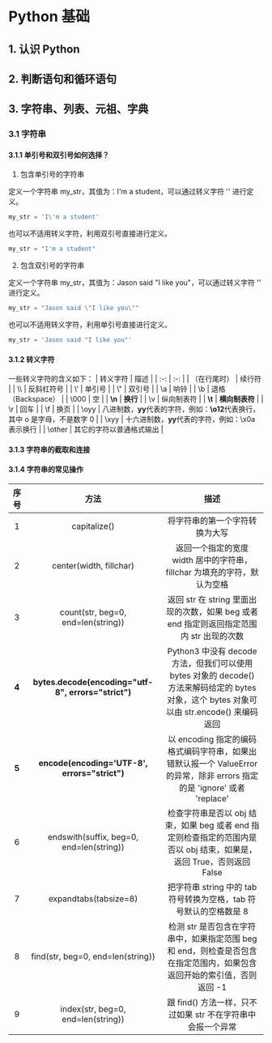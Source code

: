 # Python 基础

## 1. 认识 Python

## 2. 判断语句和循环语句

## 3. 字符串、列表、元祖、字典

### 3.1 字符串

#### 3.1.1 单引号和双引号如何选择？

1. 包含单引号的字符串

定义一个字符串 my_str，其值为：I'm a student，可以通过转义字符 '\' 进行定义。

```python
my_str = 'I\'m a student'
```

也可以不适用转义字符，利用双引号直接进行定义。

```python
my_str = "I'm a student"
```

2. 包含双引号的字符串

定义一个字符串 my_str，其值为：Jason said "I like you"，可以通过转义字符 '\' 进行定义。

```python
my_str = "Jason said \"I like you\""
```

也可以不适用转义字符，利用单引号直接进行定义。

```python
my_str = 'Jason said "I like you"'
```

#### 3.1.2 转义字符

一些转义字符的含义如下：
| 转义字符 | 描述 |
| :-: | :-: |
| （在行尾时） | 续行符 |
| \\\ | 反斜杠符号 |
| \\' | 单引号 |
| \\" | 双引号 |
| \a | 响铃 |
| \b | 退格（Backspace） |
| \000 | 空 |
| **\n** | **换行** |
| \v | 纵向制表符 |
| **\t** | **横向制表符** |
| \r | 回车 |
| \f | 换页 |
| \oyy | 八进制数，**yy**代表的字符，例如：**\o12**代表换行，其中 o 是字母，不是数字 0 |
| \xyy | 十六进制数，**yy**代表的字符，例如：\x0a 表示换行 |
| \other | 其它的字符以普通格式输出 |

#### 3.1.3 字符串的截取和连接

#### 3.1.4 字符串的常见操作

| 序号  |                        方法                         |                                                                    描述                                                                     |
| :---: | :-------------------------------------------------: | :-----------------------------------------------------------------------------------------------------------------------------------------: |
|   1   |                    capitalize()                     |                                                       将字符串的第一个字符转换为大写                                                        |
|   2   |               center(width, fillchar)               |                                  返回一个指定的宽度 width 居中的字符串，fillchar 为填充的字符，默认为空格                                   |
|   3   |         count(str, beg=0, end=len(string))          |                          返回 str 在 string 里面出现的次数，如果 beg 或者 end 指定则返回指定范围内 str 出现的次数                           |
| **4** | **bytes.decode(encoding="utf-8", errors="strict")** | Python3 中没有 decode 方法，但我们可以使用 bytes 对象的 decode() 方法来解码给定的 bytes 对象，这个 bytes 对象可以由 str.encode() 来编码返回 |
| **5** |    **encode(encoding='UTF-8', errors="strict")**    |          以 encoding 指定的编码格式编码字符串，如果出错默认报一个 ValueError 的异常，除非 errors 指定的是 'ignore' 或者 'replace'           |
|   6   |      endswith(suffix, beg=0, end=len(string))       |            检查字符串是否以 obj 结束，如果 beg 或者 end 指定则检查指定的范围内是否以 obj 结束，如果是，返回 True，否则返回 False            |
|   7   |                expandtabs(tabsize=8)                |                                      把字符串 string 中的 tab 符号转换为空格，tab 符号默认的空格数是 8                                      |
|   8   |          find(str, beg=0, end=len(string))          |           检测 str 是否包含在字符串中，如果指定范围 beg 和 end，则检查是否包含在指定范围内，如果包含返回开始的索引值，否则返回 -1           |
|   9   |         index(str, beg=0, end=len(string))          |                                         跟 find() 方法一样，只不过如果 str 不在字符串中会报一个异常                                         |
